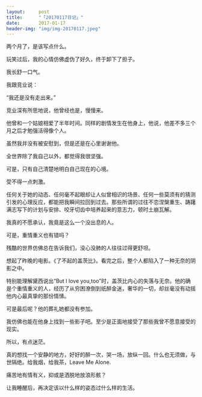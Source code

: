 ```yaml
---
layout:     post
title:      "「20170117日记」"
date:       2017-01-17
header-img: "img/img-20170117.jpeg"
---
```


两个月了，是该写点什么。

玩笑过后，我的心情仿佛虚伪了好久，终于卸下了担子。

我长舒一口气。

我跟竞业说：

“我还是没有走出来。”

竞业深有所思地说，他曾经也是，慢慢来。

他曾和一个姑娘相爱了半年时间。同样的剧情发生在他身上，他说，他差不多三个月之后才勉强活得像个人。

虽然我并没有被安慰到，但是还是在心里谢谢他。

全世界除了我自己以外，都觉得我很坚强。

可是，只有自己清楚地明白自己现在的心境。

受不得一点刺激。

任何关于她的动态、任何毫不起眼却让人似曾相识的场景、任何一些莫须有的猜测引发的心理反应，都能把我瞬间拉回到过去。那些所谓的过往不恋涅槃重生、踌躇满志写下的计划与安排、咬牙切齿中培养起来的意志力，顿时土崩瓦解。

我真的不愿承认，我竟是这么一个没出息的人。

可是，重情重义也有错吗？

残酷的世界仿佛总在告诉我们，没心没肺的人往往过得更舒坦。

想起了昨晚的电影。《了不起的盖茨比》。看完之后，整个人都陷入了一种无奈的阴影之中。

特别能理解黛西说出“But I love you,too”时，盖茨比内心的失落与无奈。他的确是个重情重义的人，经历了从穷困潦倒到纸醉金迷，奢华的一切，却丝毫没有动摇他内心最真挚的那份情愫。

可是最后呢？他的葬礼她都没有参加。

我仿佛也能在他身上找到一些影子吧。至少是正面地接受了那些我曾不愿意接受的现实。

所以，有点迷茫。

真的想找一个安静的地方，好好的醉一次，哭一场，放纵一回。什么也无须做，与世隔绝。给我烟，给我茶，Leave Me Alone.

痛苦地有情有义，抑或是洒脱地放浪形骸？

让我睡醒后，再决定该以什么样的姿态过什么样的生活。



